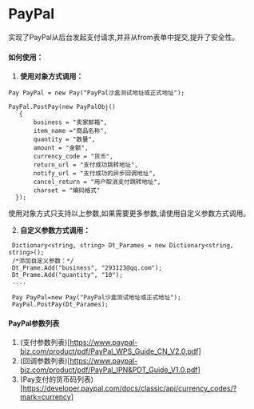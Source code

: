 # PayPal
实现了PayPal从后台发起支付请求,并非从from表单中提交,提升了安全性。

#### 如何使用：

1. **使用对象方式调用：**
```
Pay PayPal = new Pay("PayPal沙盒测试地址或正式地址");

PayPal.PostPay(new PayPalObj()
   {
       business = "卖家邮箱",
       item_name ="商品名称",
       quantity = "数量",
       amount = "金额",
       currency_code = "货币",
       return_url = "支付成功跳转地址",
       notify_url = "支付成功的异步回调地址",
       cancel_return = "用户取消支付跳转地址",
       charset = "编码格式"
  });
```
使用对象方式只支持以上参数,如果需要更多参数,请使用自定义参数方式调用。

2. **自定义参数方式调用：**
```
 Dictionary<string, string> Dt_Parames = new Dictionary<string, string>();
 /*添加自定义参数：*/
 Dt_Prame.Add("business", "293123@qq.com");
 Dt_Prame.Add("quantity", "10");
 ....

 Pay PayPal=new Pay("PayPal沙盒测试地址或正式地址");
 PayPal.PostPay(Dt_Parames);
```

#### PayPal参数列表
1. (支付参数列表)[https://www.paypal-biz.com/product/pdf/PayPal_WPS_Guide_CN_V2.0.pdf]
2. (回调参数列表)[https://www.paypal-biz.com/product/pdf/PayPal_IPN&PDT_Guide_V1.0.pdf]
3. (Pay支付的货币码列表)[https://developer.paypal.com/docs/classic/api/currency_codes/?mark=currency]




